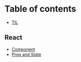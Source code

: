 # Table of contents

* [TIL](README.md)

## React

* [Component](react/component.md)
* [Prop and State](react/prop-and-state.md)


